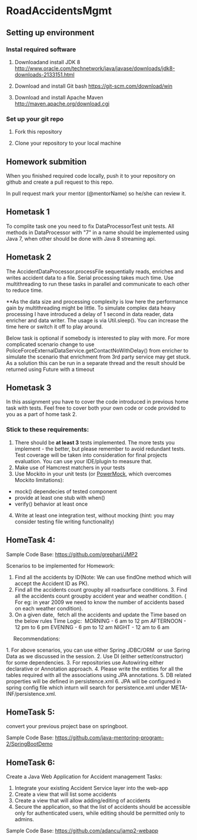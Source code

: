 
# RoadAccidentsMgmt

## Setting up environment

### Instal required software

1) Downloadand install JDK 8 http://www.oracle.com/technetwork/java/javase/downloads/jdk8-downloads-2133151.html

2) Download and install Git bash https://git-scm.com/download/win 
 
3) Download and install Apache Maven http://maven.apache.org/download.cgi

### Set up your git repo

1) Fork this repository

2) Clone your repository to your local machine 

## Homework submition

When you finished required code locally, push it to your repository on github and create a pull request to this repo.

In pull request mark your mentor (@mentorName) so he/she can review it. 


## Hometask 1

To complite task one you need to fix DataProcessorTest unit tests. 
All methods in DataProcessor with "7" in a name should be implemented using Java 7, when other should be done with Java 8 streaming api.


## Hometask 2
The AccidentDataProcessor.processFile sequentially reads, enriches and writes accident data to a file. Serial processing takes much time. Use multithreading
to run these tasks in parallel and communicate to each other to reduce time.

**As the data size and processing complexity is low here the performance gain by multithreading might be little. To simulate complex data heavy processing
I have introduced a delay of 1 second in data reader, data enricher and data writer. The usage is via Util.sleep(). You can increase the time here or switch
it off to play around.

Below task is optional if somebody is interested to play with more.
For more complicated scenario change to use PoliceForceExternalDataService.getContactNoWithDelay() from enricher to
simulate the scenario that enrichment from 3rd party service may get stuck. As a solution this can be run in a separate
thread and the result should be returned using Future with a timeout


## Hometask 3
In this assignment you have to cover the code introduced in previous home task with tests. 
Feel free to cover both your own code or code provided to you as a part of home task 2.

### Stick to these requirements:
1. There should be **at least 3** tests implemented. The more tests you implement - the better, but please remember to avoid redundant tests. Test coverage will be taken into consideration for final projects evaluation. You can use your IDE/plugin to measure that.  
2. Make use of Hamcrest matchers in your tests
3. Use Mockito in your unit tests (or [PowerMock](https://github.com/powermock/powermock/wiki/MockitoUsage), which overcomes Mockito limitations): 
  * mock() dependecies of tested component
  * provide at least one stub with when()
  * verify() behavior at least once
4. Write at least one integration test, without mocking (hint: you may consider testing file writing functionality)

## HomeTask 4:
Sample Code Base: https://github.com/grephari/JMP2

Scenarios to be implemented for Homework:

1. Find all the accidents by ID(Note: We can use findOne method which will accept the Accident ID as PK).
2. Find all the accidents count groupby all roadsurface conditions.
3. Find all the accidents count groupby accident year and weather condition. ( For eg: in year 2009 we need to know the number of accidents based on each weather condition).
4. On a given date,  fetch all the accidents and update the Time based on the below rules
Time Logic: 
MORNING - 6 am to 12 pm
AFTERNOON - 12 pm to 6 pm
EVENING - 6 pm to 12 am
NIGHT - 12 am to 6 am

    
Recommendations:

1. For above scenarios, you can use either Spring JDBC/ORM  or use Spring Data as we discussed in the session.​
2. Use DI (either setter/constructor) for some dependencies.
3. For repositories use Autowiring either declarative or Annotation approach.
4. Please write the entities for all the tables required with all the associations using JPA annotations.
5. DB related properties will be defined in persistence.xml
6. JPA will be configured in spring config file which inturn will search for persistence.xml under META-INF/persistence.xml.

## HomeTask 5:
convert your previous project base on springboot.

Sample Code Base: https://github.com/java-mentoring-program-2/SpringBootDemo

## HomeTask 6:
Create a Java Web Application for Accident management
Tasks:
1. Integrate your existing Accident Service layer into the web-app
2. Create a view that will list some accidents
3. Create a view that will allow adding/editing of accidents
4. Secure the application, so that the list of accidents should be accessible only for authenticated users, while editing should be permitted only to admins.

Sample Code Base: https://github.com/adancu/jamp2-webapp
